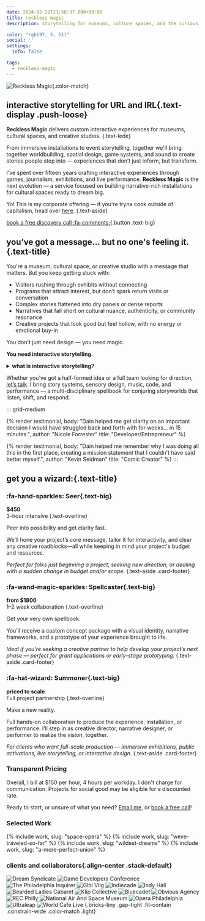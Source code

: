```yaml
---
date: 2024-02-22T21:58:37.000+00:00
title: reckless magic
description: storytelling for museums, culture spaces, and the curious

color: "rgb(97, 5, 51)"
social: ''
settings:
  info: false

tags:
  - reckless-magic
---
```

<div class="stack-sparse">

  <section class="stack">

![Reckless Magic](/assets/uploads/reckless-magic.svg){.color-match} 
## interactive storytelling for URL and IRL{.text-display .push-loose}

<div class="stack content-default content-flush">

**Reckless Magic** delivers custom interactive experiences for museums, cultural spaces, and creative studios. 
{.text-lede}

From immersive installations to event storytelling, together we'll bring together worldbuilding, spatial design, game systems, and sound to create stories people step into — experiences that don’t just inform, but transform.

I’ve spent over fifteen years crafting interactive experiences through games, journalism, exhibitions, and live performance. **Reckless Magic** is the next evolution — a service focused on building narrative-rich installations for cultural spaces ready to dream big.

Yo! This is my corporate offering — if you're tryna cook outside of capitalism, head over [here](/services#join-forces).
{.text-aside}

[book a free discovery call :fa-comments:](/book){.button .text-big}
</div>

  </section>



  <section class="block stack">

<div class="stack content-default content-flush">

## you’ve got a message... but no one's feeling it.{.text-title}

You're a museum, cultural space, or creative studio with a message that matters. But you keep getting stuck with:

* Visitors rushing through exhibits without connecting
* Programs that attract interest, but don’t spark return visits or conversation
* Complex stories flattened into dry panels or dense reports
* Narratives that fall short on cultural nuance, authenticity, or community resonance
* Creative projects that look good but feel hollow, with no energy or emotional buy-in

You don't just need design — you need magic.

**You need interactive storytelling.**
</div>

<details class="card stack">
<summary class="text-overline">
  <strong>what is interactive storytelling?</strong>
</summary>


<div class="stack content-default content-flush">

There are many definitions, but in this case, I mean ***“any experience where the person receiving the story has a chance to alter it.”***

This casts a pretty wide net, and includes can include things from video games and websites (URL) to events and exhibitions (IRL).

Making storytelling that is interactive and engaging is both a specific discipline and a way of using a wide palette of skills.

I have designed this kind of interactive storytelling for projects across:
</div>

<div class="grid-small">

:::
### Games
* Video game design
* Narrative design
* TTRPG Mechanics
:::

:::
### Exhibitions
* Museum exhibits
* Touchscreen design
* Immersive shows
:::

:::
### Journalism
* Explainer/Scrolly-tellies
* Map-based articles
* AR/VR presentations
:::

:::
### Live Events
* Escape rooms
* Interactive theater
* Actual play
:::

</div>

</details>




<div class="stack content-default content-flush">

Whether you’ve got a half-formed idea or a full team looking for direction, [let’s talk](/book). I bring story systems, sensory design, music, code, and performance — a multi-disciplinary spellbook for conjuring storyworlds that listen, shift, and respond.

</div>

::: grid-medium

{% render testimonial,
    body: "Dain helped me get clarity on an important decision I would have struggled back and forth with for weeks... in 15 minutes.", 
    author: "Nicole Forrester"
    title: "Developer/Entrepreneur"
%}

{% render testimonial, 
   body: "Dain helped me remember why I was doing all this in the first place, creating a mission statement that I couldn't have said better myself.", 
   author: "Kevin Seidman" 
   title: "Comic Creator"
%}
:::


</section>



<section class="block stack">

## get you a wizard:{.text-title}

<div class="content-wide content-flush switch">

<div class="card palette stack-tight">

### :fa-hand-sparkles: Seer{.text-big}
**$450**  
3-hour intensive
{.text-overline}

Peer into possibility and get clarity fast. 

We’ll hone your project’s core message, tailor it for interactivity, and clear any creative roadblocks—all while keeping in mind your project's budget and resources. 

*Perfect for folks just beginning a project, seeking new direction, or dealing with a sudden change in budget and/or scope.*
{.text-aside .card-footer}
</div>

<div class="card palette stack-tight">

### :fa-wand-magic-sparkles: Spellcaster{.text-big}
**from $1800**  
1–2 week collaboration
{.text-overline}

Get your very own spellbook.

You’ll receive a custom concept package with a visual identity, narrative frameworks, and a prototype of your experience brought to life. 

*Ideal if you’re seeking a creative partner to help develop your project’s next phase — perfect for grant applications or early-stage prototyping.* 
{.text-aside .card-footer}

</div>

<div class="card palette stack-tight">

### :fa-hat-wizard: Summoner{.text-big}
**priced to scale**  
Full project partnership
{.text-overline}

Make a new reality.

Full hands-on collaboration to produce the experience, installation, or performance. I’ll step in as creative director, narrative designer, or performer to realize the vision, together.

*For clients who want full-scale production — immersive exhibitions, public activations, live storytelling, or interactive design.* 
{.text-aside .card-footer}
</div>

</div>


<div class="stack content-default content-flush">

### Transparent Pricing
Overall, I bill at $150 per hour, 4 hours per workday. I don't charge for communication. Projects for social good may be eligible for a discounted rate.

Ready to start, or unsure of what you need? [Email me](/email), or [book a free call](/book)!

</div>


</section>






  <section class="block stack-sparse">

### Selected Work


{% include work, slug: "space-opera" %}
{% include work, slug: "weve-traveled-so-far" %}
{% include work, slug: "wildest-dreams" %}
{% include work, slug: "a-more-perfect-union" %}

  </section>






  <section class="block stack">

### clients and collaborators{.align-center .stack-default}

![Dream Syndicate](/assets/uploads/dreamsyndicate.svg)
![Game Developers Conference](/assets/uploads/gdc.svg)
![The Philadelphia Inquirer](/assets/uploads/inquirer.svg)
![Glbl Vllg](/assets/uploads/glblvllg.png)
![Indiecade](/assets/uploads/indiecade.webp)
![Indy Hall](/assets/uploads/indyhall.png)
![Bearded Ladies Cabaret](/assets/uploads/beardedladies.png)
![Klip Collective](/assets/uploads/klip.png)
![Bluecadet](/assets/uploads/bluecadet.svg)
![Obvious Agency](/assets/uploads/obviousagency.webp)
![REC Philly](/assets/uploads/recphilly.svg)
![National Air And Space Museum](/assets/uploads/nasm.svg)
![Opera Philadelphia](/assets/uploads/operaphiladelphia.png)
![Ultraleap](/assets/uploads/ultraleap.svg)
![World Cafe Live](/assets/uploads/worldcafelive.png)
{.bricks-tiny .gap-tight .fit-contain .constrain-wide .color-match .light}

  </section>



</div>






